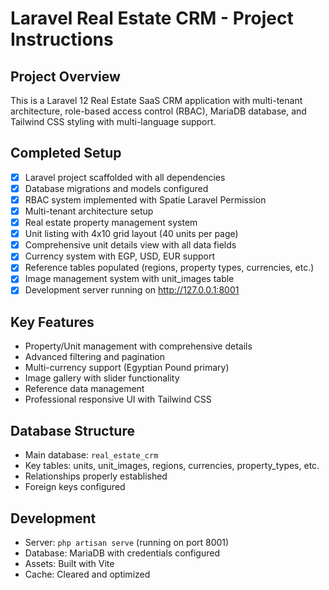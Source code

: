 # Laravel Real Estate CRM - Project Instructions

## Project Overview
This is a Laravel 12 Real Estate SaaS CRM application with multi-tenant architecture, role-based access control (RBAC), MariaDB database, and Tailwind CSS styling with multi-language support.

## Completed Setup
- [x] Laravel project scaffolded with all dependencies
- [x] Database migrations and models configured
- [x] RBAC system implemented with Spatie Laravel Permission
- [x] Multi-tenant architecture setup
- [x] Real estate property management system
- [x] Unit listing with 4x10 grid layout (40 units per page)
- [x] Comprehensive unit details view with all data fields
- [x] Currency system with EGP, USD, EUR support
- [x] Reference tables populated (regions, property types, currencies, etc.)
- [x] Image management system with unit_images table
- [x] Development server running on http://127.0.0.1:8001

## Key Features
- Property/Unit management with comprehensive details
- Advanced filtering and pagination
- Multi-currency support (Egyptian Pound primary)
- Image gallery with slider functionality
- Reference data management
- Professional responsive UI with Tailwind CSS

## Database Structure
- Main database: `real_estate_crm`
- Key tables: units, unit_images, regions, currencies, property_types, etc.
- Relationships properly established
- Foreign keys configured

## Development
- Server: `php artisan serve` (running on port 8001)
- Database: MariaDB with credentials configured
- Assets: Built with Vite
- Cache: Cleared and optimized
